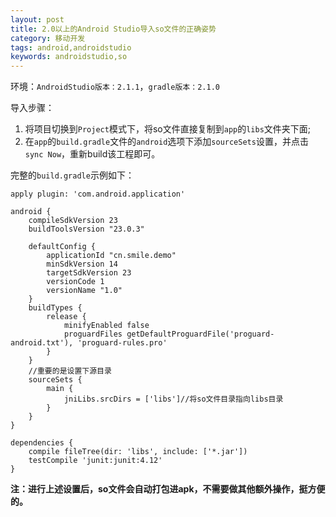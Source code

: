 ```yaml
---
layout: post
title: 2.0以上的Android Studio导入so文件的正确姿势
category: 移动开发
tags: android,androidstudio
keywords: androidstudio,so
---
```


环境：`AndroidStudio版本：2.1.1`，`gradle版本：2.1.0`

导入步骤：

1. 将项目切换到`Project`模式下，将so文件直接复制到`app`的`libs`文件夹下面;
2. 在`app`的`build.gradle`文件的`android`选项下添加`sourceSets`设置，并点击`sync Now`，重新build该工程即可。

完整的`build.gradle`示例如下：

	apply plugin: 'com.android.application'

	android {
	    compileSdkVersion 23
	    buildToolsVersion "23.0.3"
	
	    defaultConfig {
	        applicationId "cn.smile.demo"
	        minSdkVersion 14
	        targetSdkVersion 23
	        versionCode 1
	        versionName "1.0"
	    }
	    buildTypes {
	        release {
	            minifyEnabled false
	            proguardFiles getDefaultProguardFile('proguard-android.txt'), 'proguard-rules.pro'
	        }
	    }
		//重要的是设置下源目录
	    sourceSets {
	        main {
	            jniLibs.srcDirs = ['libs']//将so文件目录指向libs目录
	        }
	    }	
	}

	dependencies {
	    compile fileTree(dir: 'libs', include: ['*.jar'])
	    testCompile 'junit:junit:4.12'
	}

**注：进行上述设置后，so文件会自动打包进apk，不需要做其他额外操作，挺方便的。**